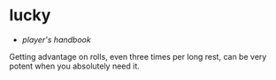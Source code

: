 # <blue>lucky</blue>

- *player's handbook*

Getting advantage on rolls, even three times per long rest, can be very potent when you absolutely need it.

